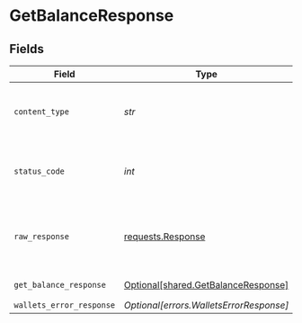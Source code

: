 # GetBalanceResponse


## Fields

| Field                                                                                 | Type                                                                                  | Required                                                                              | Description                                                                           |
| ------------------------------------------------------------------------------------- | ------------------------------------------------------------------------------------- | ------------------------------------------------------------------------------------- | ------------------------------------------------------------------------------------- |
| `content_type`                                                                        | *str*                                                                                 | :heavy_check_mark:                                                                    | HTTP response content type for this operation                                         |
| `status_code`                                                                         | *int*                                                                                 | :heavy_check_mark:                                                                    | HTTP response status code for this operation                                          |
| `raw_response`                                                                        | [requests.Response](https://requests.readthedocs.io/en/latest/api/#requests.Response) | :heavy_check_mark:                                                                    | Raw HTTP response; suitable for custom response parsing                               |
| `get_balance_response`                                                                | [Optional[shared.GetBalanceResponse]](../../models/shared/getbalanceresponse.md)      | :heavy_minus_sign:                                                                    | Balance summary                                                                       |
| `wallets_error_response`                                                              | *Optional[errors.WalletsErrorResponse]*                                               | :heavy_minus_sign:                                                                    | Error                                                                                 |